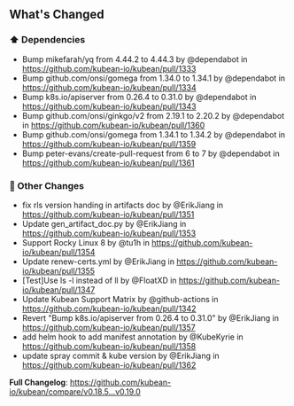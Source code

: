 <!-- Release notes generated using configuration in .github/release.yml at v0.19.0 -->

## What's Changed
### ⬆️ Dependencies
* Bump mikefarah/yq from 4.44.2 to 4.44.3 by @dependabot in https://github.com/kubean-io/kubean/pull/1333
* Bump github.com/onsi/gomega from 1.34.0 to 1.34.1 by @dependabot in https://github.com/kubean-io/kubean/pull/1334
* Bump k8s.io/apiserver from 0.26.4 to 0.31.0 by @dependabot in https://github.com/kubean-io/kubean/pull/1343
* Bump github.com/onsi/ginkgo/v2 from 2.19.1 to 2.20.2 by @dependabot in https://github.com/kubean-io/kubean/pull/1360
* Bump github.com/onsi/gomega from 1.34.1 to 1.34.2 by @dependabot in https://github.com/kubean-io/kubean/pull/1359
* Bump peter-evans/create-pull-request from 6 to 7 by @dependabot in https://github.com/kubean-io/kubean/pull/1361
### 🔨 Other Changes
* fix rls version handing in artifacts doc by @ErikJiang in https://github.com/kubean-io/kubean/pull/1351
* Update gen_artifact_doc.py by @ErikJiang in https://github.com/kubean-io/kubean/pull/1353
* Support Rocky Linux 8 by @tu1h in https://github.com/kubean-io/kubean/pull/1354
* Update renew-certs.yml by @ErikJiang in https://github.com/kubean-io/kubean/pull/1355
* [Test]Use ls -l instead of ll by @FloatXD in https://github.com/kubean-io/kubean/pull/1347
* Update Kubean Support Matrix by @github-actions in https://github.com/kubean-io/kubean/pull/1342
* Revert "Bump k8s.io/apiserver from 0.26.4 to 0.31.0" by @ErikJiang in https://github.com/kubean-io/kubean/pull/1357
* add helm hook to add manifest annotation by @KubeKyrie in https://github.com/kubean-io/kubean/pull/1358
* update spray commit & kube version by @ErikJiang in https://github.com/kubean-io/kubean/pull/1362


**Full Changelog**: https://github.com/kubean-io/kubean/compare/v0.18.5...v0.19.0
